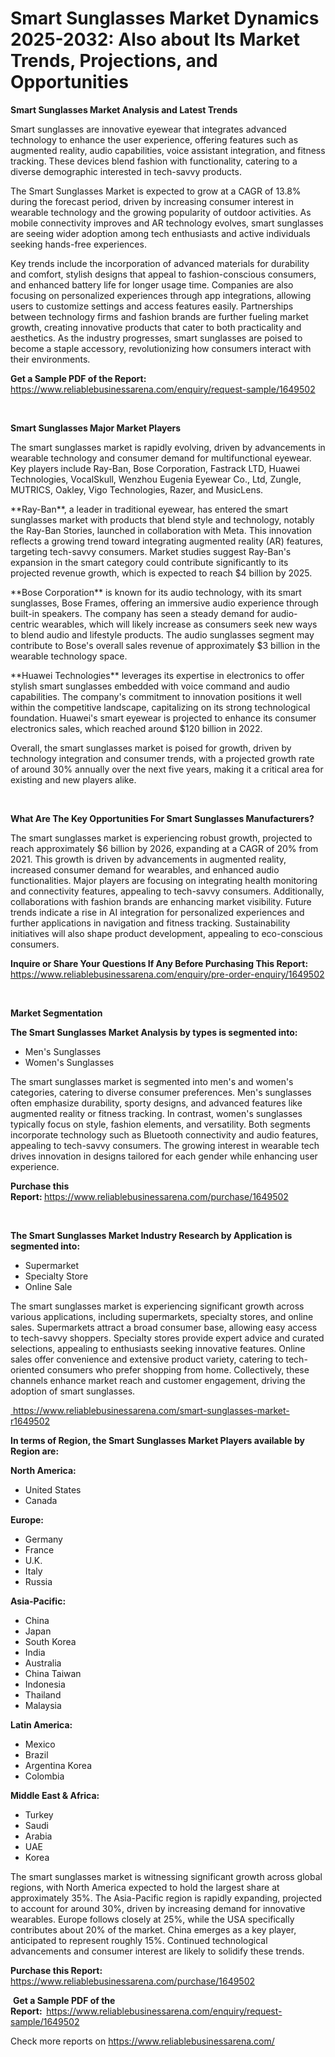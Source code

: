 <p><h1>Smart Sunglasses Market Dynamics 2025-2032: Also about Its Market Trends, Projections, and Opportunities</h1></p><p><strong>Smart Sunglasses Market Analysis and Latest Trends</strong></p>
<p><p>Smart sunglasses are innovative eyewear that integrates advanced technology to enhance the user experience, offering features such as augmented reality, audio capabilities, voice assistant integration, and fitness tracking. These devices blend fashion with functionality, catering to a diverse demographic interested in tech-savvy products.</p><p>The Smart Sunglasses Market is expected to grow at a CAGR of 13.8% during the forecast period, driven by increasing consumer interest in wearable technology and the growing popularity of outdoor activities. As mobile connectivity improves and AR technology evolves, smart sunglasses are seeing wider adoption among tech enthusiasts and active individuals seeking hands-free experiences.</p><p>Key trends include the incorporation of advanced materials for durability and comfort, stylish designs that appeal to fashion-conscious consumers, and enhanced battery life for longer usage time. Companies are also focusing on personalized experiences through app integrations, allowing users to customize settings and access features easily. Partnerships between technology firms and fashion brands are further fueling market growth, creating innovative products that cater to both practicality and aesthetics. As the industry progresses, smart sunglasses are poised to become a staple accessory, revolutionizing how consumers interact with their environments.</p></p>
<p><strong>Get a Sample PDF of the Report:&nbsp;</strong> <a href="https://www.reliablebusinessarena.com/enquiry/request-sample/1649502?utm_campaign=1891&utm_medium=2&utm_source=Github&utm_content=ia&utm_term=07022025&utm_id=smart-sunglasses">https://www.reliablebusinessarena.com/enquiry/request-sample/1649502</a></p>
<p>&nbsp;</p>
<p><strong>Smart Sunglasses Major Market Players</strong></p>
<p><p>The smart sunglasses market is rapidly evolving, driven by advancements in wearable technology and consumer demand for multifunctional eyewear. Key players include Ray-Ban, Bose Corporation, Fastrack LTD, Huawei Technologies, VocalSkull, Wenzhou Eugenia Eyewear Co., Ltd, Zungle, MUTRICS, Oakley, Vigo Technologies, Razer, and MusicLens.</p><p>**Ray-Ban**, a leader in traditional eyewear, has entered the smart sunglasses market with products that blend style and technology, notably the Ray-Ban Stories, launched in collaboration with Meta. This innovation reflects a growing trend toward integrating augmented reality (AR) features, targeting tech-savvy consumers. Market studies suggest Ray-Ban's expansion in the smart category could contribute significantly to its projected revenue growth, which is expected to reach $4 billion by 2025.</p><p>**Bose Corporation** is known for its audio technology, with its smart sunglasses, Bose Frames, offering an immersive audio experience through built-in speakers. The company has seen a steady demand for audio-centric wearables, which will likely increase as consumers seek new ways to blend audio and lifestyle products. The audio sunglasses segment may contribute to Bose's overall sales revenue of approximately $3 billion in the wearable technology space.</p><p>**Huawei Technologies** leverages its expertise in electronics to offer stylish smart sunglasses embedded with voice command and audio capabilities. The company's commitment to innovation positions it well within the competitive landscape, capitalizing on its strong technological foundation. Huawei's smart eyewear is projected to enhance its consumer electronics sales, which reached around $120 billion in 2022.</p><p>Overall, the smart sunglasses market is poised for growth, driven by technology integration and consumer trends, with a projected growth rate of around 30% annually over the next five years, making it a critical area for existing and new players alike.</p></p>
<p>&nbsp;</p>
<p><strong>What Are The Key Opportunities For Smart Sunglasses Manufacturers?</strong></p>
<p><p>The smart sunglasses market is experiencing robust growth, projected to reach approximately $6 billion by 2026, expanding at a CAGR of 20% from 2021. This growth is driven by advancements in augmented reality, increased consumer demand for wearables, and enhanced audio functionalities. Major players are focusing on integrating health monitoring and connectivity features, appealing to tech-savvy consumers. Additionally, collaborations with fashion brands are enhancing market visibility. Future trends indicate a rise in AI integration for personalized experiences and further applications in navigation and fitness tracking. Sustainability initiatives will also shape product development, appealing to eco-conscious consumers.</p></p>
<p><strong>Inquire or Share Your Questions If Any Before Purchasing This Report:</strong> <a href="https://www.reliablebusinessarena.com/enquiry/pre-order-enquiry/1649502?utm_campaign=1891&utm_medium=2&utm_source=Github&utm_content=ia&utm_term=07022025&utm_id=smart-sunglasses">https://www.reliablebusinessarena.com/enquiry/pre-order-enquiry/1649502</a></p>
<p>&nbsp;</p>
<p><strong>Market Segmentation</strong></p>
<p><strong>The Smart Sunglasses Market Analysis by types is segmented into:</strong></p>
<p><ul><li>Men's Sunglasses</li><li>Women's Sunglasses</li></ul></p>
<p><p>The smart sunglasses market is segmented into men's and women's categories, catering to diverse consumer preferences. Men's sunglasses often emphasize durability, sporty designs, and advanced features like augmented reality or fitness tracking. In contrast, women's sunglasses typically focus on style, fashion elements, and versatility. Both segments incorporate technology such as Bluetooth connectivity and audio features, appealing to tech-savvy consumers. The growing interest in wearable tech drives innovation in designs tailored for each gender while enhancing user experience.</p></p>
<p><strong>Purchase this Report:&nbsp;</strong><a href="https://www.reliablebusinessarena.com/purchase/1649502?utm_campaign=1891&utm_medium=2&utm_source=Github&utm_content=ia&utm_term=07022025&utm_id=smart-sunglasses">https://www.reliablebusinessarena.com/purchase/1649502</a></p>
<p>&nbsp;</p>
<p><strong>The Smart Sunglasses Market Industry Research by Application is segmented into:</strong></p>
<p><ul><li>Supermarket</li><li>Specialty Store</li><li>Online Sale</li></ul></p>
<p><p>The smart sunglasses market is experiencing significant growth across various applications, including supermarkets, specialty stores, and online sales. Supermarkets attract a broad consumer base, allowing easy access to tech-savvy shoppers. Specialty stores provide expert advice and curated selections, appealing to enthusiasts seeking innovative features. Online sales offer convenience and extensive product variety, catering to tech-oriented consumers who prefer shopping from home. Collectively, these channels enhance market reach and customer engagement, driving the adoption of smart sunglasses.</p></p>
<p><a href="https://www.reliablebusinessarena.com/smart-sunglasses-market-r1649502?utm_campaign=1891&utm_medium=2&utm_source=Github&utm_content=ia&utm_term=07022025&utm_id=smart-sunglasses">&nbsp;https://www.reliablebusinessarena.com/smart-sunglasses-market-r1649502</a></p>
<p><strong>In terms of Region, the Smart Sunglasses Market Players available by Region are:</strong></p>
<p>
    <p> <strong> North America: </strong>
        <ul>
            <li>United States</li>
            <li>Canada</li>
        </ul>
        </p> 
    <p> <strong> Europe: </strong>
        <ul>
            <li>Germany</li>
            <li>France</li>
            <li>U.K.</li>
            <li>Italy</li>
            <li>Russia</li>
        </ul>
        </p> 
    <p> <strong> Asia-Pacific: </strong>
        <ul>
            <li>China</li>
            <li>Japan</li>
            <li>South Korea</li>
            <li>India</li>
            <li>Australia</li>
            <li>China Taiwan</li>
            <li>Indonesia</li>
            <li>Thailand</li>
            <li>Malaysia</li>
        </ul>
        </p> 
    <p> <strong> Latin America: </strong>
        <ul>
            <li>Mexico</li>
            <li>Brazil</li>
            <li>Argentina Korea</li>
            <li>Colombia</li>
        </ul>
        </p> 
    <p> <strong> Middle East & Africa: </strong>
        <ul>
            <li>Turkey</li>
            <li>Saudi</li>
            <li>Arabia</li>
            <li>UAE</li>
            <li>Korea</li>
        </ul>
    </p>
    </p>
<p><p>The smart sunglasses market is witnessing significant growth across global regions, with North America expected to hold the largest share at approximately 35%. The Asia-Pacific region is rapidly expanding, projected to account for around 30%, driven by increasing demand for innovative wearables. Europe follows closely at 25%, while the USA specifically contributes about 20% of the market. China emerges as a key player, anticipated to represent roughly 15%. Continued technological advancements and consumer interest are likely to solidify these trends.</p></p>
<p><strong>Purchase this Report: </strong><a href="https://www.reliablebusinessarena.com/purchase/1649502?utm_campaign=1891&utm_medium=2&utm_source=Github&utm_content=ia&utm_term=07022025&utm_id=smart-sunglasses">https://www.reliablebusinessarena.com/purchase/1649502</a></p>
<p>&nbsp;<strong>Get a Sample PDF of the Report:&nbsp;&nbsp;</strong><a href="https://www.reliablebusinessarena.com/enquiry/request-sample/1649502?utm_campaign=1891&utm_medium=2&utm_source=Github&utm_content=ia&utm_term=07022025&utm_id=smart-sunglasses">https://www.reliablebusinessarena.com/enquiry/request-sample/1649502</a></p>
<p><strong></strong></p>
<p>Check more reports on <a href="https://www.reliablebusinessarena.com/?utm_campaign=1891&utm_medium=2&utm_source=Github&utm_content=ia&utm_term=07022025&utm_id=smart-sunglasses">https://www.reliablebusinessarena.com/</a></p>